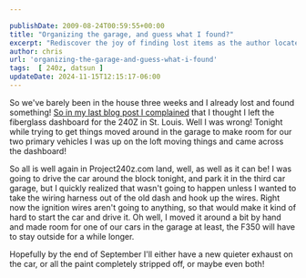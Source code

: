 ```yaml
---

publishDate: 2009-08-24T00:59:55+00:00
title: "Organizing the garage, and guess what I found?"
excerpt: "Rediscover the joy of finding lost items as the author locates a missing car dashboard while reorganizing the garage in this Project240z.com update."
author: chris
url: 'organizing-the-garage-and-guess-what-i-found'
tags:  [ 240z, datsun ] 
updateDate: 2024-11-15T12:15:17-06:00
---
```


So we've barely been in the house three weeks and I already lost and found something! <a href="/out-goes-the-dash">So in my last blog post I complained</a> that I thought I left the fiberglass dashboard for the 240Z in St. Louis. Well I was wrong! Tonight while trying to get things moved around in the garage to make room for our two primary vehicles I was up on the loft moving things and came across the dashboard!

So all is well again in Project240z.com land, well, as well as it can be! I was going to drive the car around the block tonight, and park it in the third car garage, but I quickly realized that wasn't going to happen unless I wanted to take the wiring harness out of the old dash and hook up the wires. Right now the ignition wires aren't going to anything, so that would make it kind of hard to start the car and drive it. Oh well, I moved it around a bit by hand and made room for one of our cars in the garage at least, the F350 will have to stay outside for a while longer.

Hopefully by the end of September I'll either have a new quieter exhaust on the car, or all the paint completely stripped off, or maybe even both!
